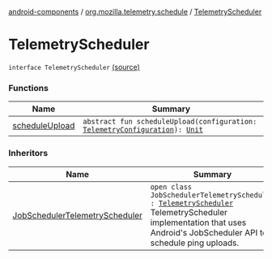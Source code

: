 [android-components](../../index.md) / [org.mozilla.telemetry.schedule](../index.md) / [TelemetryScheduler](./index.md)

# TelemetryScheduler

`interface TelemetryScheduler` [(source)](https://github.com/mozilla-mobile/android-components/blob/master/components/service/telemetry/src/main/java/org/mozilla/telemetry/schedule/TelemetryScheduler.java#L9)

### Functions

| Name | Summary |
|---|---|
| [scheduleUpload](schedule-upload.md) | `abstract fun scheduleUpload(configuration: `[`TelemetryConfiguration`](../../org.mozilla.telemetry.config/-telemetry-configuration/index.md)`): `[`Unit`](https://kotlinlang.org/api/latest/jvm/stdlib/kotlin/-unit/index.html) |

### Inheritors

| Name | Summary |
|---|---|
| [JobSchedulerTelemetryScheduler](../../org.mozilla.telemetry.schedule.jobscheduler/-job-scheduler-telemetry-scheduler/index.md) | `open class JobSchedulerTelemetryScheduler : `[`TelemetryScheduler`](./index.md)<br>TelemetryScheduler implementation that uses Android's JobScheduler API to schedule ping uploads. |
